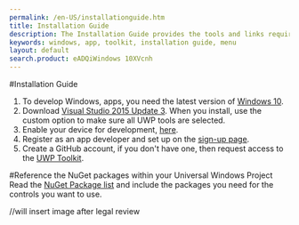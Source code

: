 ```yaml
---
permalink: /en-US/installationguide.htm
title: Installation Guide
description: The Installation Guide provides the tools and links required to install the UWP Toolkit and develop Windows applications
keywords: windows, app, toolkit, installation guide, menu
layout: default
search.product: eADQiWindows 10XVcnh
---
```


#Installation Guide

1. To develop Windows, apps, you need the latest version of [Windows 10](http://go.microsoft.com/fwlink/p/?LinkId=619312). 
2. Download [Visual Studio 2015 Update 3](https://developer.microsoft.com/en-us/windows/downloads). When you install, use the custom option to make sure all UWP tools are selected. 
3. Enable your device for development, [here](https://msdn.microsoft.com/windows/uwp/get-started/enable-your-device-for-development). 
4. Register as an app developer and set up on the [sign-up page](https://msdn.microsoft.com/windows/uwp/get-started/sign-up). 
5. Create a GitHub account, if you don't have one, then request access to the [UWP Toolkit](https://github.com/Microsoft/UWPCommunityToolkit-docs).  

#Reference the NuGet packages within your Universal Windows Project
Read the [NuGet Package list](nugetpackages.md) and include the packages you need for the controls you want to use.

//will insert image after legal review

